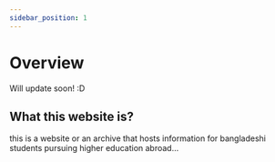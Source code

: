 ```yaml
---
sidebar_position: 1
---
```


# Overview

Will update soon! :D

## What this website is?

this is a website or an archive that hosts information for bangladeshi students pursuing higher education abroad...